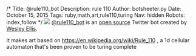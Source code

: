 /*
Title: @rule110_bot
Description: rule 110
Author: botsheeter.py
Date: October 15, 2015
Tags: ruby,math,art,rule110,turing
Nav: hidden
Robots: index,follow
*/
[![](/content/bots/twitter-bots/images/@rule110_bot.png)](https://twitter.com/rule110_bot)
[@rule110_bot](https://twitter.com/rule110_bot) is an [open source](https://github.com/tahnok/rule110) Twitter bot created by [Wesley Ellis](https://twitter.com/tahnok). 

It makes art based on https://en.wikipedia.org/wiki/Rule_110 , a 1d cellular automaton that's been proven to be turing complete 

